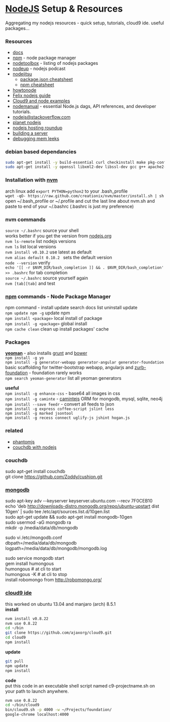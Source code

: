 [NodeJS](http://nodejs.org/) Setup & Resources 
=================================
Aggregating my nodejs resources - quick setup, tutorials, cloud9 ide. useful packages...

### Resources
- [docs](http://nodejs.org/api/)
- [npm](https://npmjs.org/) - node package manager
- [nodetoolbox](http://nodetoolbox.com/) - listing of nodejs packages
- [nodeup](http://nodeup.com/) - nodejs podcast
- [nodejitsu](http://docs.nodejitsu.com/)
   - [package.json cheatsheet](http://package.json.nodejitsu.com/)
   - [npm cheatsheet](http://blog.nodejitsu.com/npm-cheatsheet)
- [howtonode](http://howtonode.org)
- [Felix nodejs guide](http://nodeguide.com/)
- [Cloud9 and node examples](https://github.com/c9/nodemanual.org-examples)
- [nodemanual](https://github.com/c9/nodemanual.org) - essential Node.js dags, API references, and developer tutorials.
- [nodejs@stackoverflow.com](http://stackoverflow.com/questions/tagged/node.js)
- [planet nodejs](http://planetnodejs.com/)
- [nodejs hosting roundup](http://saewitz.com/node-dot-js-websocket-hosting-roundup/)
- [building a server](http://weblog.bocoup.com/node-stress-test-serv)
- [debugging mem leeks](http://dtrace.org/blogs/bmc/2012/05/05/debugging-node-js-memory-leaks/)

### debian based dependancies
```sh
sudo apt-get install -y build-essential curl checkinstall make pkg-config git-core
sudo apt-get install -y openssl libxml2-dev libssl-dev gcc g++ apache2-utils   
```

### Installation with [nvm](https://raw.github.com/creationix/nvm)
arch linux add `export PYTHON=python2` to your .bash_profile    
`wget -qO- https://raw.github.com/creationix/nvm/master/install.sh | sh`   
open ~/.bash_profile or ~/.profile and cut the last line about nvm.sh and paste to end of your ~/.bashrc (.bashrc is just my preference)

### nvm commands
`source ~/.bashrc`  source your shell  
works better if you get the version from [nodejs.org](nodejs.org)   
`nvm ls-remote` list nodejs versions    
`nvm ls` list local versions   
`nvm install v0.10.2`  use latest as default   
`nvm alias default 0.10.2 ` sets the default version   
`node --version` verify    
`echo '[[ -r $NVM_DIR/bash_completion ]] && . $NVM_DIR/bash_completion' >> .bashrc` for tab completion   
`source ~/.bashrc` source yourself again   
`nvm [tab][tab]` and test    

### [npm](https://npmjs.org/) commands - Node Package Manager
npm command - install update search docs list uninstall update       
`npm update npm -g` update npm    
`npm install <package>` local install of package    
`npm install -g <package>` global install    
`npm cache clean`   clean up install packages' cache

### Packages
[__yeoman__](http://yeoman.io) - also installs [grunt](http://gruntjs.com/) and [bower](http://bower.io/)   
`npm install -g yo`       
`npm install -g generator-webapp generator-angular generator-foundation`  basic scaffolding for twitter-bootstrap webapp, angularjs and [zurb-foundation](https://npmjs.org/package/generator-foundation) - foundation rarely works       
`npm search yeoman-generator` list all yeoman generators   
 
__useful__   
`npm install -g enhance-css` - base64 all images in css   
`npm install -g caminte` - [camintejs](http://www.camintejs.com/) ORM for mongodb, mysql, sqlite, neo4j    
`npm install --save feedr` - convert all feeds to json    
`npm install -g express coffee-script jslint less`   
`npm install -g marked jsontool`    
`npm install -g recess connect uglify-js jshint hogan.js`     

### related
- [phantomjs](http://phantomjs.org/)   
- [couchdb with nodejs](http://zoddy.github.com/cushion/)    

### couchdb
sudo apt-get install couchdb   
git clone https://github.com/Zoddy/cushion.git   

### [mongodb](http://www.mongodb.org/)
sudo apt-key adv --keyserver keyserver.ubuntu.com --recv 7F0CEB10   
echo 'deb http://downloads-distro.mongodb.org/repo/ubuntu-upstart dist 10gen' | sudo tee /etc/apt/sources.list.d/10gen.list   
sudo apt-get update && sudo apt-get install mongodb-10gen  
sudo usermod -aG mongodb ra   
mkdir -p /media/data/db/mongodb

sudo vi /etc/mongodb.conf    
dbpath=/media/data/db/mongodb    
logpath=/media/data/db/mongodb/mongodb.log   

sudo service mongodb start   
gem install humongous   
humongous  # at cli to start    
humongous -K # at cli to stop    
install robomongo from http://robomongo.org/    

### [cloud9 ide](https://github.com/ajaxorg/cloud9) 
this worked on ubuntu 13.04 and manjaro (arch) 8.5.1        
__install__     
```sh   
nvm install v0.8.22  
nvm use 0.8.22   
cd ~/bin   
git clone https://github.com/ajaxorg/cloud9.git 
cd cloud9
npm install
```
__update__   
```sh   
git pull       
npm update     
npm install      
```
__code__   
put this code in an executable shell script named c9-projectname.sh on your path to launch anywhere. 
```sh
nvm use 0.8.22  
cd ~/bin/cloud9   
bin/cloud9.sh -p 4000 -w ~/Projects/foundation/    
google-chrome localhost:4000 
```
